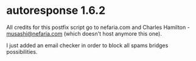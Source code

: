 # autoresponse 1.6.2

All credits for this postfix script go to nefaria.com and Charles Hamilton - musashi@nefaria.com (which doesn't host anymore this one).

I just added an email checker in order to block all spams bridges possibilities.
